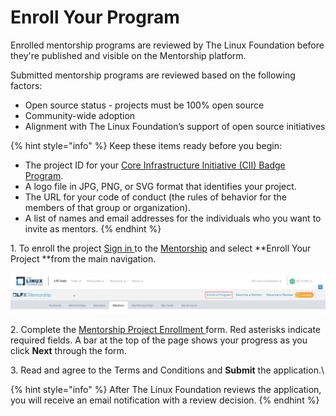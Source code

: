 # Enroll Your Program

Enrolled mentorship programs are reviewed by The Linux Foundation before they're published and visible on the Mentorship platform. 

Submitted mentorship programs are reviewed based on the following factors: 

* Open source status - projects must be 100% open source 
* Community-wide adoption
* Alignment with The Linux Foundation’s support of open source initiatives

{% hint style="info" %}
Keep these items ready before you begin:

* The project ID for your [Core Infrastructure Initiative (CII) Badge Program](https://www.coreinfrastructure.org/programs/badge-program/).
* A logo file in JPG, PNG, or SVG format that identifies your project.
* The URL for your code of conduct (the rules of behavior for the members of that group or organization).
* A list of names and email addresses for the individuals who you want to invite as mentors.
{% endhint %}

1\. To enroll the project [Sign in ](../../../sso/sign-in/)to the [Mentorship](https://mentorship.lfx.linuxfoundation.org) and select **Enroll Your Project **from the main navigation. 

![](<../../../.gitbook/assets/Enroll Your Program.png>)

2\. Complete the [Mentorship Project Enrollment ](mentorship-project-enrollment-form.md)form. Red asterisks indicate required fields. A bar at the top of the page shows your progress as you click **Next** through the form.

3\. Read and agree to the Terms and Conditions and **Submit** the application.\
   

{% hint style="info" %}
After The Linux Foundation reviews the application, you will receive an email notification with a review decision. 
{% endhint %}
